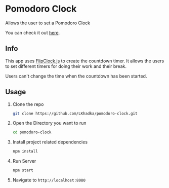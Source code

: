# Pomodoro Clock
Allows the user to set a Pomodoro Clock

You can check it out [here](http://codepen.io/LKhadka/pen/pNvRze).

## Info
This app uses [FlipClock.js](http://flipclockjs.com/) to create the countdown timer. It allows the users to set
different timers for doing their work and their break.

Users can't change the time when the countdown has been started.

## Usage

1.  Clone the repo

    ```bash
    git clone https://github.com/LKhadka/pomodoro-clock.git
    ```
2. Open the Directory you want to run

    ```bash
    cd pomodoro-clock
    ```
3. Install project related dependencies

    ```bash
    npm install
    ```
4.  Run Server

    ```bash
    npm start
    ```
5. Navigate to `http://localhost:8080`

